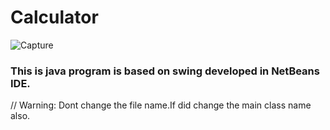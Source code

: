 # Calculator

![Capture](https://user-images.githubusercontent.com/63976466/79983231-12611f00-84c5-11ea-8a29-cdd502e7bc0d.JPG)

 ### This is java program is based on swing developed in NetBeans IDE.
 // Warning: Dont change the file name.If did change the main class name also.
